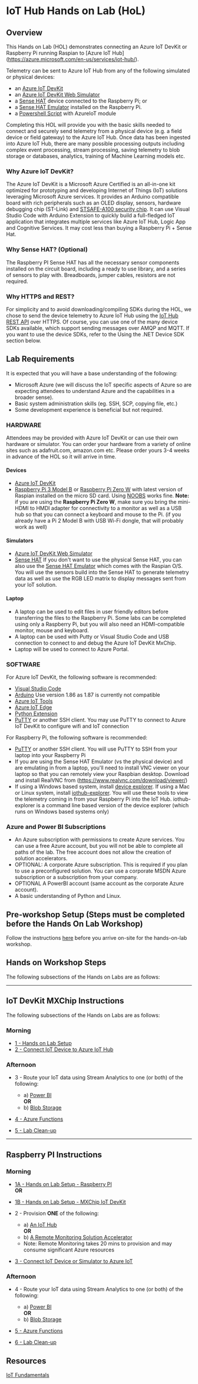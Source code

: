 # IoT Hub Hands on Lab (HoL)

## Overview

This Hands on Lab (HOL) demonstrates connecting an Azure IoT DevKit or Raspberry Pi running Raspian to [Azure IoT Hub] (https://azure.microsoft.com/en-us/services/iot-hub/).

Telemetry can be sent to Azure IoT Hub from any of the following simulated or physical devices:
- an [Azure IoT DevKit](https://microsoft.github.io/azure-iot-developer-kit/)
- an [Azure IoT DevKit Web Simulator](https://azure-samples.github.io/iot-devkit-web-simulator/)
- a [Sense HAT](https://www.raspberrypi.org/products/sense-hat/) device connected to the Raspberry Pi; or
- a [Sense HAT Emulator](https://www.raspberrypi.org/blog/sense-hat-emulator/) installed on the Raspberry Pi.
- a [Powershell Script](./Powershell) with AzureIoT module

Completing this HOL will provide you with the basic skills needed to connect and securely send telemetry from a physical device (e.g. a field device or field gateway) to the Azure IoT Hub.  Once data has been ingested into Azure IoT Hub, there are many possible processing outputs including complex event processing, stream processing, saving telemetry to blob storage or databases, analytics, training of Machine Learning models etc.

### Why Azure IoT DevKit?

The Azure IoT DevKit is a Microsoft Azure Certified is an all-in-one kit optimized for prototyping and developing Internet of Things (IoT) solutions leveraging Microsoft Azure services. It provides an Arduino compatible board with rich peripherals such as an OLED display, sensors, hardware debugging chip (ST-Link) and [STSAFE-A100 security chip](https://www.st.com/en/secure-mcus/stsafe-a100.html). It can use Visual Studio Code with Arduino Extension to quickly build a full-fledged IoT application that integrates multiple services like Azure IoT Hub, Logic App and Cognitive Services.  It may cost less than buying a Raspberry Pi + Sense Hat.

### Why Sense HAT? (Optional)

The Raspberry PI Sense HAT has all the necessary sensor components installed on the circuit board, including a ready to use library, and a series of sensors to play with.  Breadboards, jumper cables, resistors are not required.

### Why HTTPS and REST?

For simplicity and to avoid downloading/compiling SDKs during the HOL, we chose to send the device telemetry to Azure IoT Hub using the [IoT Hub REST API](https://docs.microsoft.com/en-us/rest/api/iothub/) over HTTPS. Of course, you can use one of the many device SDKs available, which support sending messages over AMQP and MQTT. If you want to use the device SDKs, refer to the Using the .NET Device SDK section below.

## Lab Requirements

It is expected that you will have a base understanding of the following:
- Microsoft Azure (we will discuss the IoT specific aspects of Azure so are expecting attendees to understand Azure and the capabilities in a broader sense).
- Basic system administration skills (eg. SSH, SCP, copying file, etc.)
- Some development experience is beneficial but not required.

### HARDWARE 

Attendees may be provided with Azure IoT DevKit or can use their own hardware or simulator. You can order your hardware from a variety of online sites such as adafruit.com, amazon.com etc. Please order yours 3-4 weeks in advance of the HOL so it will arrive in time.

#### Devices

- [Azure IoT DevKit](https://microsoft.github.io/azure-iot-developer-kit/)
- [Raspberry Pi 3 Model B](https://www.raspberrypi.org/products/raspberry-pi-3-model-b/) or [Raspberry Pi Zero W](https://www.raspberrypi.org/products/raspberry-pi-zero-w/) with latest version of Raspian installed on the micro SD card. Using [NOOBS](https://www.raspberrypi.org/downloads/noobs/) works fine.  **Note:** if you are using the **Raspberry Pi Zero W**, make sure you bring the mini-HDMI to HMDI adapter for connectivity to a monitor as well as a USB hub so that you can connect a keyboard and mouse to the Pi. (if you already have a Pi 2 Model B with USB Wi-Fi dongle, that will probably work as well)

#### Simulators

- [Azure IoT DevKit Web Simulator](https://azure-samples.github.io/iot-devkit-web-simulator/)
- [Sense HAT](https://www.raspberrypi.org/products/sense-hat/)
  If you don't want to use the physical Sense HAT, you can also use the [Sense HAT Emulator](https://www.raspberrypi.org/blog/sense-hat-emulator/) which comes with the Raspian O/S. You will use the sensors build into the Sense HAT to generate telemetry data as well as use the RGB LED matrix to display messages sent from your IoT solution. 

#### Laptop

- A laptop can be used to edit files in user friendly editors before transferring the files to the Raspberry Pi. Some labs can be completed using only a Raspberry Pi, but you will also need an HDMI-compatible monitor, mouse and keyboard.  
- A laptop can be used with Putty or Visual Studio Code and USB connection to connect to and debug the Azure IoT DevKit MxChip.
- Laptop will be used to connect to Azure Portal.

### SOFTWARE

For Azure IoT DevKit, the following software is recommended:
- [Visual Studio Code](https://code.visualstudio.com/)
- [Arduino](https://www.arduino.cc/en/Main/OldSoftwareReleases#previous) Use version 1.86 as 1.87 is currently not compatible
- [Azure IoT Tools](https://marketplace.visualstudio.com/items?itemName=vsciot-vscode.azure-iot-tools)
- [Azure IoT Edge](https://marketplace.visualstudio.com/items?itemName=vsciot-vscode.azure-iot-edge)
- [Python Extension](https://marketplace.visualstudio.com/items?itemName=ms-python.python)
- [PuTTY](http://www.chiark.greenend.org.uk/~sgtatham/putty/latest.html) or another SSH client. You may use PuTTY to connect to Azure IoT DevKit to configure wifi and IoT connection

For Raspberry Pi, the following software is recommended:
- [PuTTY](http://www.chiark.greenend.org.uk/~sgtatham/putty/latest.html) or another SSH client. You will use PuTTY to SSH from your laptop into your Raspberry Pi
- If you are using the Sense HAT Emulator (vs the physical device) and are emulating in from a laptop, you'll need to install VNC viewer on your laptop so that you can remotely view your Raspbian desktop. Download and install RealVNC from (https://www.realvnc.com/download/viewer/)
- If using a Windows based system, install [device explorer](https://github.com/Azure/azure-iot-sdk-csharp/releases/download/2018-3-13/SetupDeviceExplorer.msi). If using a Mac or Linux system, install [iothub-explorer](https://github.com/azure/iothub-explorer). You will use these tools to view the telemetry coming in from your Raspberry Pi into the IoT Hub. iothub-explorer is a command line based version of the device explorer (which runs on Windows based systems only)


### Azure and Power BI Subscriptions 

- An Azure subscription with permissions to create Azure services.  You can use a free Azure account, but you will not be able to complete all paths of the lab.  The free account does not allow the creation of solution accelerators.  
- OPTIONAL: A corporate Azure subscription. This is required if you plan to use a preconfigured solution. You can use a corporate MSDN Azure subscription or a subscription from your company. 
- OPTIONAL A PowerBI account (same account as the corporate Azure account).
- A basic understanding of Python and Linux.

## Pre-workshop Setup (Steps must be completed before the Hands On Lab Workshop)

Follow the instructions [here](/HOL/IOTHubPiHackathon/Prep) before you arrive on-site for the hands-on-lab workshop. 

## Hands on Workshop Steps

The following subsections of the Hands on Labs are as follows: 

---

## IoT DevKit MXChip Instructions

The following subsections of the Hands on Labs are as follows: 

### Morning

 * [1 - Hands on Lab Setup](/HOL/IOTHubPiHackathon/1B/index.md)
 * [2 - Connect IoT Device to Azure IoT Hub](/HOL/IOTHubPiHackathon/3b/index.md)

### Afternoon

 * 3 - Route your IoT data using Stream Analytics to one (or both) of the following:<br>
   * a) [Power BI](/HOL/IOTHubPiHackathon/StreamAnalytics)<BR>
   **OR**
   * b) [Blob Storage](/HOL/IOTHubPiHackathon/BlobStorage)

 * [4 - Azure Functions](/HOL/IOTHubPiHackathon/AzureFunction)
 
 * [5 - Lab Clean-up](/HOL/IOTHubPiHackathon/Cleanup)

---
## Raspberry PI Instructions
### Morning

 * [1A - Hands on Lab Setup - Raspberry PI](/HOL/IOTHubPiHackathon/1A/index.md) <BR>
    **OR**<br>
 * [1B - Hands on Lab Setup - MXChip IoT DevKit](/HOL/IOTHubPiHackathon/1B/index.md)

 * 2 - Provision **ONE** of the following:<br>
   * a) [An IoT Hub](/HOL/IOTHubPiHackathon/2b/index.md)<BR>
      **OR**<br>
   * b) [A Remote Monitoring Solution Accelerator](/HOL/IOTHubPiHackathon/2/index.md)
   * Note: Remote Monitoring takes 20 mins to provision and may consume significant Azure resources


 * [3 - Connect IoT Device or Simulator to Azure IoT](/HOL/IOTHubPiHackathon/3/index.md)

### Afternoon

 * 4 - Route your IoT data using Stream Analytics to one (or both) of the following:<br>
   * a) [Power BI](/HOL/IOTHubPiHackathon/StreamAnalytics)<BR>
   **OR**
   * b) [Blob Storage](/HOL/IOTHubPiHackathon/BlobStorage)

 * [5 - Azure Functions](/HOL/IOTHubPiHackathon/AzureFunction)
 
 * [6 - Lab Clean-up](/HOL/IOTHubPiHackathon/Cleanup)

## Resources

[IoT Fundamentals](https://docs.microsoft.com/en-us/azure/iot-fundamentals/)
